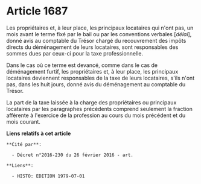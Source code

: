 # Article 1687

Les propriétaires et, à leur place, les principaux locataires qui n'ont pas, un mois avant le terme fixé par le bail ou par
les conventions verbales [*délai*], donné avis au comptable du Trésor chargé du recouvrement des impôts directs du
déménagement de leurs locataires, sont responsables des sommes dues par ceux-ci pour la taxe professionnelle.

Dans le cas où ce terme est devancé, comme dans le cas de déménagement furtif, les propriétaires et, à leur place, les
principaux locataires deviennent responsables de la taxe de leurs locataires, s'ils n'ont pas, dans les huit jours, donné
avis du déménagement au comptable du Trésor.

La part de la taxe laissée à la charge des propriétaires ou principaux locataires par les paragraphes précédents comprend
seulement la fraction afférente à l'exercice de la profession au cours du mois précédent et du mois courant.

**Liens relatifs à cet article**

	**Cité par**:

	  - Décret n°2016-230 du 26 février 2016 - art.

	**Liens**:

	  - HISTO: EDITION 1979-07-01
